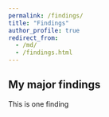 ```yaml
---
permalink: /findings/
title: "Findings"
author_profile: true
redirect_from: 
  - /md/
  - /findings.html
---
```


## My major findings
This is one finding
